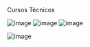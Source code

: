 Cursos Técnicos

![image](https://github.com/user-attachments/assets/08dd76cd-d9c5-4af2-b13a-fccdea5a26c9)
![image](https://github.com/user-attachments/assets/0b99d028-c153-4b61-8955-bb857762f3e6) ![image](https://github.com/user-attachments/assets/c698a3db-5af1-40c9-a6c6-34c99218d629)

![image](https://github.com/user-attachments/assets/36349dd4-123d-4c7d-bb78-69b6e8f90202)
